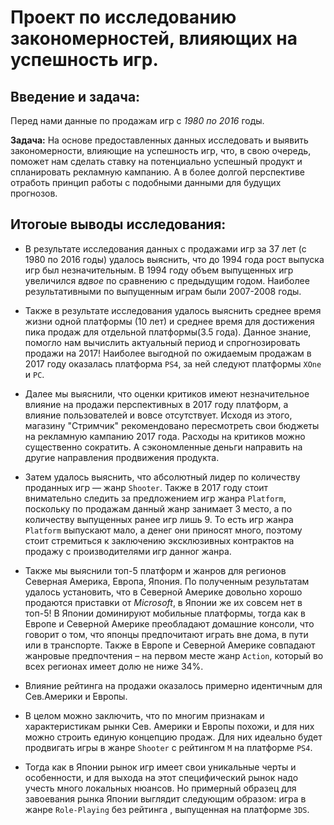 # Проект по исследованию закономерностей, влияющих на успешность игр.

## Введение и задача:
Перед нами данные по продажам игр с *1980 по 2016* годы.

**Задача:** На основе предоставленных данных исследовать и выявить закономерности, влияющие на успешность игр, что, в свою очередь, поможет нам сделать ставку на потенциально успешный продукт и спланировать рекламную кампанию. А в более долгой перспективе отработь принцип работы с подобными данными для будущих прогнозов.

## Итогоые выводы исследования:
- В результате исследования данных с продажами игр за 37 лет (с 1980 по 2016 годы) удалось выяснить, что до 1994 года рост выпуска игр был незначительным. В 1994 году объем выпущенных игр увеличился *вдвое* по сравнению с предыдущим годом. Наиболее результативными по выпущенным играм были 2007-2008 годы.


- Также в результате исследования удалось выяснить среднее время жизни одной платформы (10 лет) и среднее время для достижения пика продаж для отдельной платформы(3.5 года). Данное знание, помогло нам вычислить актуальный период и спрогнозировать продажи на 2017! Наиболее выгодной по ожидаемым продажам в 2017 году оказалась платформа `PS4`, за ней следуют платформы `XOne` и `PC`.


- Далее мы выяснили, что оценки критиков имеют незначительное влияние на продажи перспективных в 2017 году платформ, а влияние пользователей и вовсе отсутствует. Исходя из этого, магазину "Стримчик" рекомендовано пересмотреть свои бюджеты на рекламную кампанию 2017 года. Расходы на критиков можно существенно сократить. А сэкономленные деньги направить на другие направления продвижения продукта.


- Затем удалось выяснить, что абсолютный лидер по количеству проданных игр — жанр `Shooter`. Также в 2017 году стоит внимательно следить за предложением игр жанра `Platform`, поскольку по продажам данный жанр занимает 3 место, а по количеству выпущенных ранее игр лишь 9. То есть игр жанра `Platform` выпускают мало, а денег они приносят много, поэтому стоит стремиться к заключению эксклюзивных контрактов на продажу с производителями игр данног жанра.


- Также мы выяснили топ-5 платформ и жанров для регионов Северная Америка, Европа, Япония. По полученным результатам удалось установить, что в Северной Америке довольно хорошо продаются приставки от *Microsoft*, в Японии же их совсем нет в топ-5! В Японии доминируют мобильные платформы, тогда как в Европе и Северной Америке преобладают домашние консоли, что говорит о том, что японцы предпочитают играть вне дома, в пути или в транспорте. Также в Европе и Северной Америке совпадают жанровые предпочтения – на первом месте жанр `Action`, который во всех регионах имеет долю не ниже 34%.


- Влияние рейтинга на продажи оказалось примерно идентичным для Сев.Америки и Европы.


- В целом можно заключить, что по многим признакам и характеристикам рынки Сев. Америки и Европы похожи, и для них можно строить  единую концепцию продаж. Для них идеально будет продвигать игры в жанре `Shooter` с рейтингом `M` на платформе `PS4`.


- Тогда как в Японии рынок игр имеет свои уникальные черты и особенности, и для выхода на этот специфический рынок надо учесть много локальных нюансов. Но примерный образец для завоевания рынка Японии выглядит следующим образом: игра в жанре `Role-Playing` без рейтинга , выпущенная на платформе `3DS`.
